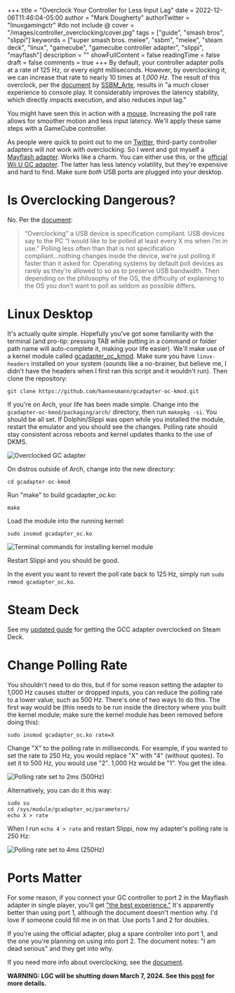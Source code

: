 +++
title = "Overclock Your Controller for Less Input Lag"
date = 2022-12-06T11:46:04-05:00
author = "Mark Dougherty"
authorTwitter = "linuxgamingctr" #do not include @
cover = "/images/controller_overclocking/cover.jpg"
tags = ["guide", "smash bros", "slippi"]
keywords = ["super smash bros. melee", "ssbm", "melee", "steam deck", "linux", "gamecube", "gamecube controller adapter", "slippi", "mayflash"]
description = ""
showFullContent = false
readingTime = false
draft = false
comments = true
+++
By default, your controller adapter polls at a rate of 125 Hz, or every eight milliseconds. However, by overclocking it, we can increase that rate to nearly 10 times at *1,000 Hz*. The result of this overclock, per the [document](https://docs.google.com/document/d/1cQ3pbKZm_yUtcLK9ZIXyPzVbTJkvnfxKIyvuFMwzWe0/edit) by [SSBM_Arte](https://twitter.com/SSBM_Arte), results in "a much closer experience to console play. It considerably improves the latency stability, which directly impacts execution, and also reduces input lag."

You might have seen this in action with a [mouse](https://www.youtube.com/watch?v=AZ9qutNL_-w). Increasing the poll rate allows for smoother motion and less input latency. We'll apply these same steps with a GameCube controller.

As people were quick to point out to me on [Twitter](https://twitter.com/linuxgamingctr/status/1598798857776791554), third-party controller adapters will *not* work with overclocking. So I went and got myself a [Mayflash adapter](https://www.amazon.com/dp/B00RSXRLUE). Works like a charm. You can either use this, or the [official Wii U GC adapter](https://www.ebay.com/itm/374376707069). The latter has less latency volatility, but they're expensive and hard to find. Make sure *both* USB ports are plugged into your desktop.

# Is Overclocking Dangerous?
No. Per the [document](https://docs.google.com/document/d/1cQ3pbKZm_yUtcLK9ZIXyPzVbTJkvnfxKIyvuFMwzWe0/edit#heading=h.e3nzjbxw89pn):
>  “Overclocking” a USB device is specification compliant. USB devices say to the PC “I would like to be polled at least every X ms when I’m in use.” Polling less often than that is not specification compliant...nothing changes inside the device, we’re just polling it faster than it asked for. Operating systems by default poll devices as rarely as they’re allowed to so as to preserve USB bandwidth. Then depending on the philosophy of the OS, the difficulty of explaining to the OS you don’t want to poll as seldom as possible differs.

# Linux Desktop
It's actually quite simple. Hopefully you've got some familiarity with the terminal (and pro-tip: pressing TAB while putting in a command or folder path name will auto-complete it, making your life easier). We'll make use of a kernel module called [gcadapter_oc_kmod](https://github.com/HannesMann/gcadapter-oc-kmod). Make sure you have `linux-headers` installed on your system (sounds like a no-brainer, but believe me, I didn't have the headers when I first ran this script and it wouldn't run). Then clone the repository:

`git clone https://github.com/hannesmann/gcadapter-oc-kmod.git`

If you're on Arch, your life has been made simple. Change into the `gcadapter-oc-kmod/packaging/arch/` directory, then run `makepkg -si`. You should be all set. If Dolphin/Slippi was open while you installed the module, restart the emulator and you should see the changes. Polling rate should stay consistent across reboots and kernel updates thanks to the use of DKMS.

![Overclocked GC adapter](/images/controller_overclocking/overclocked.png)

On distros outside of Arch, change into the new directory:

`cd gcadapter-oc-kmod`

Run "make" to build gcadapter_oc.ko:

`make`

Load the module into the running kernel:

`sudo insmod gcadapter_oc.ko`

![Terminal commands for installing kernel module](/images/controller_overclocking/terminal_commands.png)

Restart Slippi and you should be good.

In the event you want to revert the poll rate back to 125 Hz, simply run `sudo rmmod gcadapter_oc.ko`.

# Steam Deck
See my [updated guide](https://linuxgamingcentral.com/posts/overclock-gc-adapter-on-steam-deck/) for getting the GCC adapter overclocked on Steam Deck.

# Change Polling Rate
You shouldn't need to do this, but if for some reason setting the adapter to 1,000 Hz causes stutter or dropped inputs, you can reduce the polling rate to a lower value, such as 500 Hz. There's one of two ways to do this. The first way would be (this needs to be run inside the directory where you built the kernel module; make sure the kernel module has been removed before doing this):

`sudo insmod gcadapter_oc.ko rate=X`

Change "X" to the polling rate in milliseconds. For example, if you wanted to set the rate to 250 Hz, you would replace "X" with "4" (without quotes). To set it to 500 Hz, you would use "2". 1,000 Hz would be "1". You get the idea.

![Polling rate set to 2ms (500Hz)](/images/controller_overclocking/500hz.png)

Alternatively, you can do it this way:

```
sudo su
cd /sys/module/gcadapter_oc/parameters/
echo X > rate
```

When I run `echo 4 > rate` and restart Slippi, now my adapter's polling rate is 250 Hz:

![Polling rate set to 4ms (250Hz)](/images/controller_overclocking/250hz.png)

# Ports Matter
For some reason, if you connect your GC controller to port 2 in the Mayflash adapter in single player, you'll get ["the best experience."](https://docs.google.com/document/d/1cQ3pbKZm_yUtcLK9ZIXyPzVbTJkvnfxKIyvuFMwzWe0/edit#heading=h.18skeoosa2vw) It's apparently better than using port 1, although the document doesn't mention why. I'd love if someone could fill me in on that. Use ports 1 and 2 for doubles.

If you're using the official adapter, plug a spare controller into port 1, and the one you're planning on using into port 2. The document notes: "I am dead serious" and they get into why.

If you need more info about overclocking, see the [document](https://docs.google.com/document/d/1cQ3pbKZm_yUtcLK9ZIXyPzVbTJkvnfxKIyvuFMwzWe0/edit).

**WARNING: LGC will be shutting down March 7, 2024. See this [post](https://linuxgamingcentral.com/posts/the-end-of-lgc/) for more details.**
